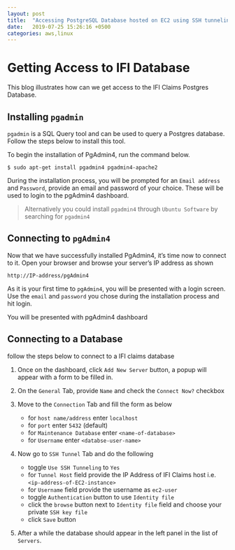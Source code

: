```yaml
---
layout: post
title:  "Accessing PostgreSQL Database hosted on EC2 using SSH tunneling"
date:   2019-07-25 15:26:16 +0500
categories: aws,linux
---
```



# Getting Access to IFI Database

This blog illustrates how can we get access to the IFI Claims Postgres Database. 


## Installing `pgadmin`
`pgadmin` is a SQL Query tool and can be used to query a Postgres database. Follow the steps below to install this tool.

To begin the installation of PgAdmin4, run the command below.

```
$ sudo apt-get install pgadmin4 pgadmin4-apache2
```

During the installation process, you will be prompted for an `Email address` and `Password`, provide an email and password of your choice. These will be used to login to the pgAdmin4 dashboard.

> Alternatively you could install `pgadmin4` through `Ubuntu Software` by searching for `pgadmin4` 

## Connecting to `pgAdmin4`

Now that we have successfully installed PgAdmin4, it’s time now to connect to it. Open your browser and browse your server’s IP address as shown

```
http://IP-address/pgAdmin4
```

As it is your first time to `pgAdmin4`, you will be presented with a login screen. 
Use the `email` and `password` you chose during the installation process and hit login.

You will be presented with pgAdmin4 dashboard

## Connecting to a Database

follow the steps below to connect to a IFI claims database

1. Once on the dashboard, click `Add New Server` button, a popup will appear with a form to be filled in.

2. On the `General` Tab, provide `Name` and check the `Connect Now?` checkbox

3. Move to the `Connection` Tab and fill the form as below

    - for `host name/address` enter `localhost`
    - for `port` enter `5432` (default)
    - for `Maintenance Database` enter `<name-of-database>`
    - for `Username` enter `<databse-user-name>`
    
4. Now go to `SSH Tunnel` Tab and do the following

    - toggle `Use SSH Tunneling` to `Yes`
    - for `Tunnel Host` field provide the IP Address of IFI Claims host i.e. `<ip-address-of-EC2-instance>`
    - for `Username` field provide the username as `ec2-user`
    - toggle `Authentication` button to use `Identity file`
    - click the `browse` button next to `Identity file` field and choose your private `SSH key file`
    - click `Save` button

5. After a while the database should appear in the left panel in the list of `Servers`.
